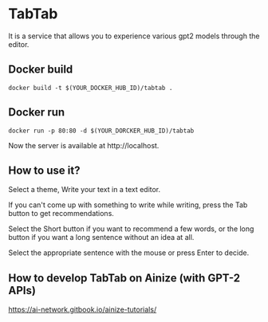 # TabTab
It is a service that allows you to experience various gpt2 models through the editor.

## Docker build
```
docker build -t $(YOUR_DOCKER_HUB_ID)/tabtab .
```

## Docker run
```
docker run -p 80:80 -d $(YOUR_DORCKER_HUB_ID)/tabtab
```
Now the server is available at http://localhost.

## How to use it?
Select a theme, Write your text in a text editor.

If you can't come up with something to write while writing, press the Tab button to get recommendations.

Select the Short button if you want to recommend a few words, or the long button if you want a long sentence without an idea at all.

Select the appropriate sentence with the mouse or press Enter to decide.


## How to develop TabTab on Ainize (with GPT-2 APIs)

https://ai-network.gitbook.io/ainize-tutorials/